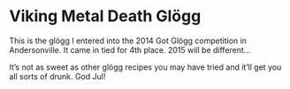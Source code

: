 Viking Metal Death Glögg
========================

This is the glögg I entered into the 2014 Got Glögg competition in Andersonville. It came in tied for 4th place. 2015 will be different…

It’s not as sweet as other glögg recipes you may have tried and it’ll get you all sorts of drunk. God Jul!
